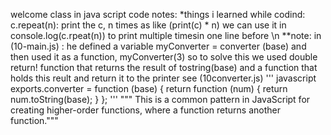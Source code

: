 welcome class in java script
code notes:
*things i learned while codind:
	c.repeat(n): print the c,  n times as like (print(c) * n)
	we can use it in console.log(c.rpeat(n)) to print multiple timesin one line before \n
**note:
in (10-main.js) : he defined a variable myConverter  = converter (base) and then used it as a function,  myConverter(3)
	so to solve this we used double return!
	function that returns  the result of tostring(base) and a function that holds this reult and return it to the printer see (10converter.js)
	''' javascript
	 exports.converter = function (base) {
 	 return  function (num) {
  	 return num.toString(base); }
		};
 '''
	""" This is a common pattern in JavaScript for creating higher-order functions, where a function returns another function."""
